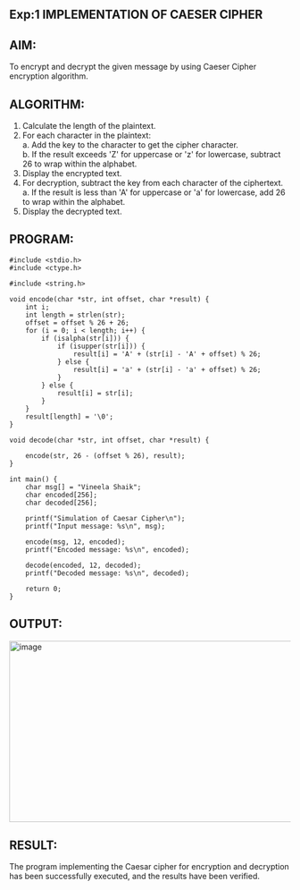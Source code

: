 ## Exp:1 IMPLEMENTATION OF CAESER CIPHER 

## AIM: 
To encrypt and decrypt the given message by using Caeser Cipher encryption algorithm. 
  
 ## ALGORITHM: 
1. Calculate the length of the plaintext. 
2. For each character in the plaintext:  
 a. Add the key to the character to get the cipher character.  
 b. If the result exceeds 'Z' for uppercase or 'z' for lowercase, subtract 26 to wrap within the  alphabet.  
3. Display the encrypted text.  
4. For decryption, subtract the key from each character of the ciphertext.  
 a. If the result is less than 'A' for uppercase or 'a' for lowercase, add 26 to wrap within the  alphabet.  
5. Display the decrypted text.  

## PROGRAM: 
```
#include <stdio.h>
#include <ctype.h>

#include <string.h>

void encode(char *str, int offset, char *result) {
    int i;
    int length = strlen(str);
    offset = offset % 26 + 26;
    for (i = 0; i < length; i++) {
        if (isalpha(str[i])) {
            if (isupper(str[i])) {
                result[i] = 'A' + (str[i] - 'A' + offset) % 26;
            } else {
                result[i] = 'a' + (str[i] - 'a' + offset) % 26;
            }
        } else {
            result[i] = str[i];
        }
    }
    result[length] = '\0'; 
}

void decode(char *str, int offset, char *result) {

    encode(str, 26 - (offset % 26), result);
}

int main() {
    char msg[] = "Vineela Shaik";
    char encoded[256];
    char decoded[256];
    
    printf("Simulation of Caesar Cipher\n");
    printf("Input message: %s\n", msg);
    
    encode(msg, 12, encoded);
    printf("Encoded message: %s\n", encoded);
    
    decode(encoded, 12, decoded);
    printf("Decoded message: %s\n", decoded);
    
    return 0;
}
```

## OUTPUT: 
<img width="790" height="324" alt="image" src="https://github.com/user-attachments/assets/9405e8b6-73b2-4e98-8be6-7e5de535d98c" />


## RESULT: 
The program implementing the Caesar cipher for encryption and decryption has been successfully  executed, and the results have been verified.
